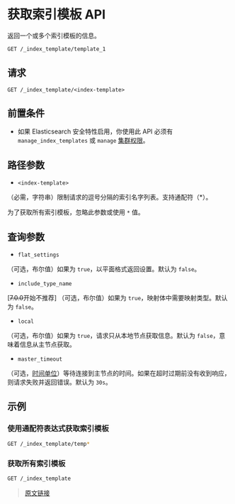 # 获取索引模板 API

返回一个或多个索引模板的信息。

```bash
GET /_index_template/template_1
```

## 请求

`GET /_index_template/<index-template>`

## 前置条件

- 如果 Elasticsearch 安全特性启用，你使用此 API 必须有 `manage_index_templates` 或 `manage` [集群权限](/secure_the_elastic_statck/user_authorization/security_privileges#集群权限)。

## 路径参数

- `<index-template>`

（必需，字符串）限制请求的逗号分隔的索引名字列表。支持通配符（*）。

为了获取所有索引模板，忽略此参数或使用 `*` 值。

## 查询参数

- `flat_settings`

（可选，布尔值）如果为 `true`，以平面格式返回设置。默认为 `false`。

- `include_type_name`

[~~7.0.0~~开始不推荐] （可选，布尔值）如果为 `true`，映射体中需要映射类型。默认为 `false`。

- `local`

（可选，布尔值）如果为 `true`，请求只从本地节点获取信息。默认为 `false`，意味着信息从主节点获取。

- `master_timeout`

（可选，[时间单位](/rest_apis/api_convention/common_options#时间单位)）等待连接到主节点的时间。如果在超时过期前没有收到响应，则请求失败并返回错误。默认为 `30s`。

## 示例

### 使用通配符表达式获取索引模板

```bash
GET /_index_template/temp*
```

### 获取所有索引模板

```bash
GET /_index_template
```

> [原文链接](https://www.elastic.co/guide/en/elasticsearch/reference/current/indices-get-template.html)